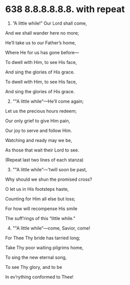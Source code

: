 # 638 8.8.8.8.8.8. with repeat

1.  ”A little while!” Our Lord shall come,

And we shall wander here no more;

He’ll take us to our Father’s home,

Where He for us has gone before—

To dwell with Him, to see His face,

And sing the glories of His grace.

To dwell with Him, to see His face,

And sing the glories of His grace.

2.  ""A little while”—He’ll come again;

Let us the precious hours redeem;

Our only grief to give Him pain,

Our joy to serve and follow Him.

Watching and ready may we be,

As those that wait their Lord to see.

(Repeat last two lines of each stanza)

3.  ""A little while”—’twill soon be past,

Why should we shun the promised cross?

O let us in His footsteps haste,

Counting for Him all else but loss;

For how will recompense His smile

The suff’rings of this “little while.”

4.  ""A little while”—come, Savior, come!

For Thee Thy bride has tarried long;

Take Thy poor waiting pilgrims home,

To sing the new eternal song,

To see Thy glory, and to be

In ev’rything conformed to Thee!

